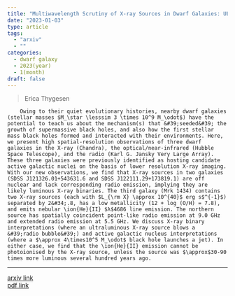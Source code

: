 ```yaml
---
title: "Multiwavelength Scrutiny of X-ray Sources in Dwarf Galaxies: ULXs versus AGN"
date: "2023-01-03"
type: article
tags:
  - "arxiv"
  - ""
categories:
  - dwarf galaxy
  - 2023(year)
  - 1(month)
draft: false
---
```


>   Erica Thygesen

        Owing to their quiet evolutionary histories, nearby dwarf galaxies (stellar masses $M_\star \lesssim 3 \times 10^9 M_\odot$) have the potential to teach us about the mechanism(s) that &#39;seeded&#39; the growth of supermassive black holes, and also how the first stellar mass black holes formed and interacted with their environments. Here, we present high spatial-resolution observations of three dwarf galaxies in the X-ray (Chandra), the optical/near-infrared (Hubble Space Telescope), and the radio (Karl G. Jansky Very Large Array). These three galaxies were previously identified as hosting candidate active galactic nuclei on the basis of lower resolution X-ray imaging. With our new observations, we find that X-ray sources in two galaxies (SDSS J121326.01+543631.6 and SDSS J122111.29+173819.1) are off nuclear and lack corresponding radio emission, implying they are likely luminous X-ray binaries. The third galaxy (Mrk 1434) contains two X-ray sources (each with $L_{\rm X} \approx 10^{40}$ erg s$^{-1}$) separated by 2&#34;.8, has a low metallicity (12 + log (O/H) = 7.8), and emits nebular \ion{He}{II} $λ$4686 line emission. The northern source has spatially coincident point-like radio emission at 9.0 GHz and extended radio emission at 5.5 GHz. We discuss X-ray binary interpretations (where an ultraluminous X-ray source blows a &#39;radio bubble&#39;) and active galactic nucleus interpretations (where a $\approx 4\times10^5 M_\odot$ black hole launches a jet). In either case, we find that the \ion{He}{II} emission cannot be photoionised by the X-ray source, unless the source was $\approx$30-90 times more luminous several hundred years ago.

---

[arxiv link](https://arxiv.org/abs/2301.01317)  
[pdf link](https://arxiv.org/pdf/2301.01317)